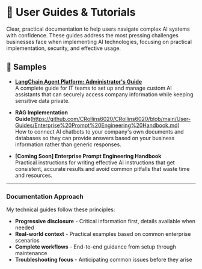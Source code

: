 # 🧭 User Guides & Tutorials

Clear, practical documentation to help users navigate complex AI systems with confidence. These guides address the most pressing challenges businesses face when implementing AI technologies, focusing on practical implementation, security, and effective usage.

## 📂 Samples  

- **[LangChain Agent Platform: Administrator's Guide](https://github.com/CRollins6020/CRollins6020/blob/main/User-Guides/LangChain%20Agent%20Platform%20Admin%20Guide.md)**     
  A complete guide for IT teams to set up and manage custom AI assistants that can securely access company information while keeping sensitive data private.

- **RAG Implementation Guide**(https://github.com/CRollins6020/CRollins6020/blob/main/User-Guides/Enterprise%20Prompt%20Engineering%20Handbook.md)     
  How to connect AI chatbots to your company's own documents and databases so they can provide answers based on your business information rather than generic responses.

- **[Coming Soon] Enterprise Prompt Engineering Handbook**     
  Practical instructions for writing effective AI instructions that get consistent, accurate results and avoid common pitfalls that waste time and resources.

---  

### Documentation Approach

My technical guides follow these principles:
- **Progressive disclosure** - Critical information first, details available when needed
- **Real-world context** - Practical examples based on common enterprise scenarios
- **Complete workflows** - End-to-end guidance from setup through maintenance
- **Troubleshooting focus** - Anticipating common issues before they arise